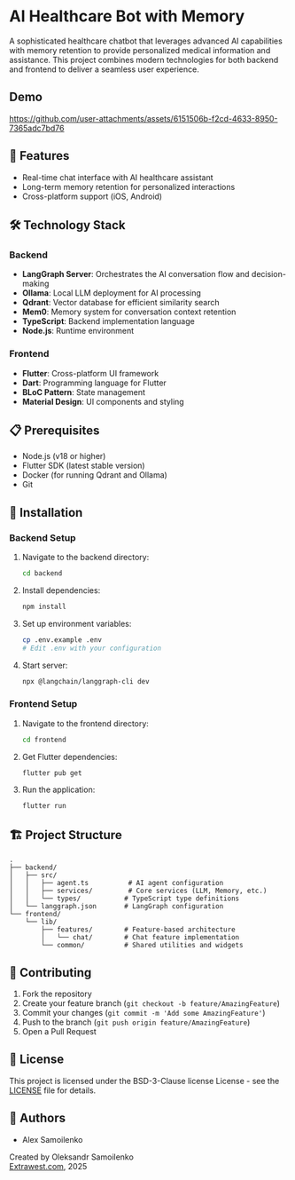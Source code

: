 # AI Healthcare Bot with Memory

A sophisticated healthcare chatbot that leverages advanced AI capabilities with memory retention to provide personalized medical information and assistance. This project combines modern technologies for both backend and frontend to deliver a seamless user experience.

## Demo

https://github.com/user-attachments/assets/6151506b-f2cd-4633-8950-7365adc7bd76

## 🚀 Features

-   Real-time chat interface with AI healthcare assistant
-   Long-term memory retention for personalized interactions
-   Cross-platform support (iOS, Android)

## 🛠 Technology Stack

### Backend

-   **LangGraph Server**: Orchestrates the AI conversation flow and decision-making
-   **Ollama**: Local LLM deployment for AI processing
-   **Qdrant**: Vector database for efficient similarity search
-   **Mem0**: Memory system for conversation context retention
-   **TypeScript**: Backend implementation language
-   **Node.js**: Runtime environment

### Frontend

-   **Flutter**: Cross-platform UI framework
-   **Dart**: Programming language for Flutter
-   **BLoC Pattern**: State management
-   **Material Design**: UI components and styling

## 📋 Prerequisites

-   Node.js (v18 or higher)
-   Flutter SDK (latest stable version)
-   Docker (for running Qdrant and Ollama)
-   Git

## 🔧 Installation

### Backend Setup

1. Navigate to the backend directory:

    ```bash
    cd backend
    ```

2. Install dependencies:

    ```bash
    npm install
    ```

3. Set up environment variables:

    ```bash
    cp .env.example .env
    # Edit .env with your configuration
    ```

4. Start server:

    ```bash
    npx @langchain/langgraph-cli dev
    ```

### Frontend Setup

1. Navigate to the frontend directory:

    ```bash
    cd frontend
    ```

2. Get Flutter dependencies:

    ```bash
    flutter pub get
    ```

3. Run the application:
    ```bash
    flutter run
    ```

## 🏗 Project Structure

```
.
├── backend/
│   ├── src/
│   │   ├── agent.ts          # AI agent configuration
│   │   ├── services/         # Core services (LLM, Memory, etc.)
│   │   └── types/           # TypeScript type definitions
│   └── langgraph.json       # LangGraph configuration
└── frontend/
    └── lib/
        ├── features/        # Feature-based architecture
        │   └── chat/        # Chat feature implementation
        └── common/          # Shared utilities and widgets
```

## 🤝 Contributing

1. Fork the repository
2. Create your feature branch (`git checkout -b feature/AmazingFeature`)
3. Commit your changes (`git commit -m 'Add some AmazingFeature'`)
4. Push to the branch (`git push origin feature/AmazingFeature`)
5. Open a Pull Request

## 📝 License

This project is licensed under the BSD-3-Clause license License - see the [LICENSE](https://github.com/extrawest/AI-Healthcare-Bot-with-Memory/blob/main/LICENSE.txt) file for details.

## 👥 Authors

-   Alex Samoilenko

Created by Oleksandr Samoilenko  
[Extrawest.com](https://extrawest.com), 2025
